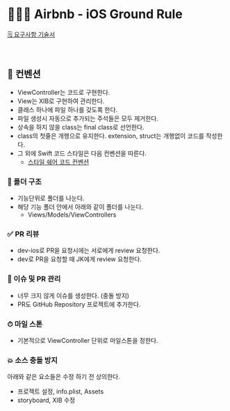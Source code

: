 # 👨🏻‍💻 Airbnb - iOS Ground Rule

[🗒 요구사항 기술서](https://docs.google.com/spreadsheets/d/16KADEgGEA3QFg9AMztSqdLGoR4wPMbWns9SoLhhbfHg/edit#gid=0)

<br>

## 🤖 컨벤션

- ViewController는 코드로 구현한다.
- View는 XIB로 구현하여 관리한다.
- 클래스 하나에 파일 하나를 갖도록 한다.
- 파일 생성시 자동으로 추가되는 주석들은 모두 제거한다.
- 상속을 하지 않을 class는 final class로 선언한다.
- class의 첫줄은 개행으로 유지한다. extension, struct는 개행없이 코드를 작성한다.
- 그 외에 Swift 코드 스타일은 다음 컨벤션을 따른다.
  - [스타일 쉐어 코드 컨벤션](https://github.com/StyleShare/swift-style-guide#%EC%A4%84%EB%B0%94%EA%BF%88)


### 📂 폴더 구조

- 기능단위로 폴더를 나눈다.
- 해당 기능 폴더 안에서 아래와 같이 폴더를 나눈다.
  - Views/Models/ViewControllers


### ✅ PR 리뷰

- dev-ios로 PR을 요청시에는 서로에게 review 요청한다.
- dev로 PR을 요청할 때 JK에게 review 요청한다.


### 📑 이슈 및 PR 관리
- 너무 크지 않게 이슈를 생성한다. (충돌 방지)
- PR도 GitHub Repository 프로젝트에 추가한다.


### ⏱ 마일 스톤
- 기본적으로 ViewController 단위로 마일스톤을 정한다.


### 💥 소스 충돌 방지
아래와 같은 요소들은 수정 하기 전 상의한다.
- 프로젝트 설정, info.plist, Assets
- storyboard, XIB 수정